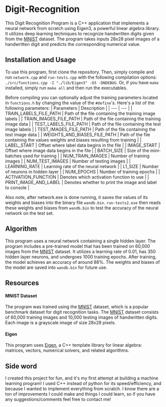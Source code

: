 # Digit-Recognition
This Digit Recognition Program is a C++ application that implements a neural network from scratch using Eigen3, a powerful linear algebra library. It utilizes deep learning techniques to recognize handwritten digits given from the [MNIST](http://yann.lecun.com/exdb/mnist/index.html) dataset. The program takes inputs 28x28 pixel images of a handwritten digit and predicts the corresponding numerical value.

## Installation and Usage
To use this program, first clone the repository. Then, simply compile and run `network.cpp` and `run-tests.cpp` with the following compilation options:
`./src/functions.cpp -I "./lib/Eigen3" -O3 -DNDEBUG`. Or, if you have `make` installed, simply run `make all` and then run the executables.

Before compiling you can optionally adjust the training parameters located in `functions.h` by changing the value of the `#define`'s. Here's a list of the following parameters:
| Parameters | Description |
| --- | --- |
| TRAIN_LABELS_FILE_PATH | Path of the file containing the training image labels |
| TRAIN_IMAGES_FILE_PATH | Path of the file containing the training image data |
| TEST_LABELS_FILE_PATH | Path of the file containing the test image labels  |
| TEST_IMAGES_FILE_PATH | Path of the file containing the test image data |
| WEIGHTS_AND_BIASES_FILE_PATH | Path of the file containing the values weights and biases resulting from training |
| LABEL_START | Offset where label data begins in the file |
| IMAGE_START | Offset where image data begins in the file |
| BATCH_SIZE | Size of the mini-batches used for training |
| NUM_TRAIN_IMAGES | Number of training images |
| NUM_TEST_IMAGES | Number of testing images |
| LEARNING_RATE | Learning rate of the neural network |
| L1_SIZE | Number of neurons in hidden layer |
| NUM_EPOCHS | Number of training epochs |
| ACTIVATION_FUNCTION | Denotes which activation function to use |
| PRINT_IMAGE_AND_LABEL | Denotes whether to print the image and label to console |

Also note, after network.exe is done running, it saves the values of its weights and biases into the binary file `wandb.bin`. `run-tests2.exe` then reads these weights and biases from `wandb.bin` to test the accuracy of the neural network on the test set.
## Algorithm
This program uses a neural network containing a single hidden layer. The program includes a pre-trained model that has been trained on 60,000 images from the [MNIST](http://yann.lecun.com/exdb/mnist/index.html) dataset. It utilizes a learning rate of 0.01, has 350 hidden layer neurons, and undergoes 1000 training epochs. After training, the model achieves an accuracy of around 88%. The weights and biases of the model are saved into `wandb.bin` for future use.

## Resources
#### MNIST Dataset
The program was trained using the [MNIST](http://yann.lecun.com/exdb/mnist/index.html) dataset, which is a popular benchmark dataset for digit recognition tasks. The [MNIST](http://yann.lecun.com/exdb/mnist/index.html) dataset consists of 60,000 training images and 10,000 testing images of handwritten digits. Each image is a grayscale image of size 28x28 pixels.

#### Eigen
This program uses [Eigen](https://gitlab.com/libeigen/eigen), a C++ template library for linear algebra: matrices, vectors, numerical solvers, and related algorithms.

## Side word
I created this project for fun, and it's my first attempt at building a machine learning program! I used C++ instead of python for its speed/efficiency, and because I wanted to implement everything from scratch. I know there are a ton of improvements I could make and things I could learn, so if you have any suggestions/comments feel free to contact me!































